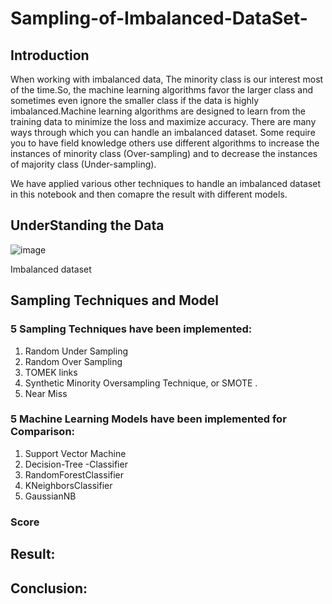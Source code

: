 # Sampling-of-Imbalanced-DataSet-

## Introduction
When working with imbalanced data, The minority class is our interest most of the time.So, the machine learning algorithms favor the larger class and sometimes even ignore the smaller class if the data is highly imbalanced.Machine learning algorithms are designed to learn from the training data to minimize the loss and maximize accuracy.
There are many ways through which you can handle an imbalanced dataset. Some require you to have field knowledge others use different algorithms to increase the instances of minority class (Over-sampling) and to decrease the instances of majority class (Under-sampling).

We have applied various other techniques to handle an imbalanced dataset in this notebook and then comapre the result with different models.

## UnderStanding the Data

   ![image](https://user-images.githubusercontent.com/82312885/219968300-431c1c29-15de-449c-85b5-6754749b0690.png)

Imbalanced dataset


## Sampling Techniques and Model

### 5 Sampling Techniques have been implemented:

1.  Random Under Sampling
2.  Random Over Sampling
3.  TOMEK links 
4.  Synthetic Minority Oversampling Technique, or SMOTE .
5.  Near Miss



### 5 Machine Learning Models  have been implemented for Comparison:

1.  Support Vector Machine
2.  Decision-Tree -Classifier	
3.  RandomForestClassifier	
4.  KNeighborsClassifier	
5.  GaussianNB	


### Score 


## Result:



## Conclusion:


